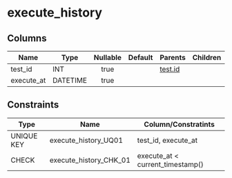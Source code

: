 
# execute_history


## Columns

| Name | Type | Nullable | Default | Parents | Children | Comment | Note |
| ---- | ---- | :------: | :-----: | ------- | -------- | ------- | ---- |
| test_id    | INT      | true  |  | [test.id](test.md) |  |  |  |
| execute_at | DATETIME | true  |  |  |  |  |  |


## Constraints

| Type | Name | Column/Constratints |
| ---- | ---- | ------------------- |
| UNIQUE KEY | execute_history_UQ01 | test_id, execute_at |
| CHECK      | execute_history_CHK_01 | execute_at < current_timestamp() |
